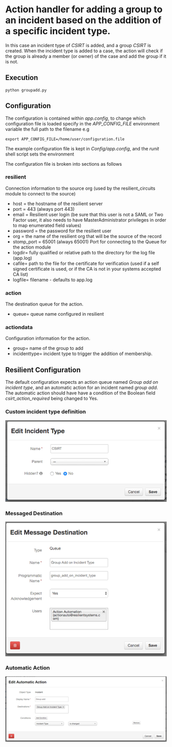 # Action handler for adding a group to an incident based on the addition of a specific incident type.
In this case an incident type of *CSIRT* is added, and a group *CSIRT* is created.  When the incident type is
added to a case, the action will check if the group is already a member (or owner) of the case and add the group 
if it is not.  

## Execution
```
python groupadd.py
```

## Configuration
The configuration is contained within *app.config*, to change which configuration file is loaded specify in the *APP_CONFIG_FILE* environment variable the full path to the filename e.g
```
export APP_CONFIG_FILE=/home/user/configuration.file
```
The example configuration file is kept in *Config/app.config*, and the *runit* shell script sets the environment

The configuration file is broken into sections as follows
### resilient
Connection information to the source org (used by the resilient_circuits module to connect to the source)
+ host = the hostname of the resilient server
+ port = 443 (always port 443)
+ email = Resilient user login (be sure that this user is not a SAML or Two Factor user, it also needs to have MasterAdministrator privileges in order to map enumerated field values)
+ password = the password for the resilient user
+ org = the name of the resilient org that will be the source of the record
+ stomp_port = 65001 (always 65001) Port for connecting to the Queue for the action module
+ logdir= fully qualified or relative path to the directory for the log file (app.log)
+ cafile= path to the file for the certificate for verification (used if a self signed certificate is used, or if the CA is not in your systems accepted CA list)
+ logfile= filename - defaults to app.log

### action
The destination queue for the action.  
+ queue= queue name configured in resilient

### actiondata
Configuration information for the action.  
+ group= name of the group to add
+ incidenttype= incident type to trigger the addition of membership.

## Resilient Configuration
The default configuration expects an action queue named *Group add on incident type*, and an automatic action for an incident named 
*group add*.  The automatic action should have have a condition of the Boolean field *csirt_action_required* being changed to Yes.
### Custom incident type definition
![Incident Type definition](Documents/incidenttype.png)
### Messaged Destination 
![message destination](Documents/messagedestination.png)
### Automatic Action
![Automatic Action](Documents/automaticaction.png)
